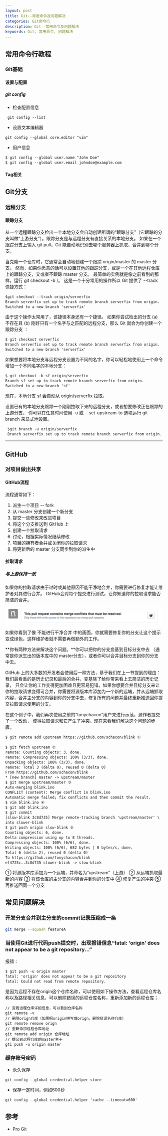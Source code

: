 ```yaml
---
layout: post
title: Git--常用命令及问题解决
categories: Git命令行
description: Git--常用命令及问题解决
keywords: Git, 常用命令, 问题解决
---
```


## 常用命令行教程

### Git基础

#### 设置与配置

##### git config

- 检查配置信息

```shell
 git config --list
```

- 设置文本编辑器

```shell
git config --global core.editor "vim"
```

- 用户信息

```shell
$ git config --global user.name "John Doe"
$ git config --global user.email johndoe@example.com
```



#### Tag相关



## Git分支

### 远程分支

#### 跟踪分支

从一个远程跟踪分支检出一个本地分支会自动创建所谓的“跟踪分支”（它跟踪的分支叫做“上游分支”）。跟踪分支是与远程分支有直接关系的本地分支。 如果在一个跟踪分支上输入 git pull，Git 能自动地识别去哪个服务器上抓取、合并到哪个分支。  

当克隆一个仓库时，它通常会自动地创建一个跟踪 origin/master 的 master 分支。 然而，如果你愿意的话可以设置其他的跟踪分支，或是一个在其他远程仓库上的跟踪分支，又或者不跟踪 master 分支。 最简单的实例就是像之前看到的那样，运行 git checkout -b <branch> <remote>/<branch>。 这是一个十分常用的操作所以 Git 提供了 --track 快捷方式：  

```shell
$git checkout --track origin/serverfix
Branch serverfix set up to track remote branch serverfix from origin.
Switched to a new branch 'serverfix'
```

由于这个操作太常用了，该捷径本身还有一个捷径。 如果你尝试检出的分支 (a) 不存在且 (b) 刚好只有一个名字与之匹配的远程分支，那么 Git 就会为你创建一个跟踪分支  ：

```shell
$ git checkout serverfix
Branch serverfix set up to track remote branch serverfix from origin.
Switched to a new branch 'serverfix'
```

如果想要将本地分支与远程分支设置为不同的名字，你可以轻松地使用上一个命令增加一个不同名字的本地分支：  

```shell
$ git checkout -b sf origin/serverfix
Branch sf set up to track remote branch serverfix from origin.
Switched to a new branch 'sf'
```

现在，本地分支 sf 会自动从 origin/serverfix 拉取。  

设置已有的本地分支跟踪一个刚刚拉取下来的远程分支，或者想要修改正在跟踪的上游分支， 你可以在任意时间使用 -u 或 --set-upstream-to 选项运行 git branch 来显式地设置。  

```shell
 $git branch -u origin/serverfix
 Branch serverfix set up to track remote branch serverfix from origin.
```



-----

## GitHub

### 对项目做出共享

#### GitHub流程

流程通常如下：
1. 派生一个项目 -- fork
2. 从 master 分支创建一个新分支
3. 提交一些修改来改进项目
4. 将这个分支推送到 GitHub 上
5. 创建一个拉取请求
6. 讨论，根据实际情况继续修改
7. 项目的拥有者合并或关闭你的拉取请求
8. 将更新后的 master 分支同步到你的派生中

#### 拉取请求

##### 与上游保持一致

如果你的拉取请求由于过时或其他原因不能干净地合并，你需要进行修复才能让维护者对其进行合并。 GitHub会对每个提交进行测试，让你知道你的拉取请求能否简洁的合并。  

![git_0001](/images/posts/git/git_0001.png)

如果你看到了像 不能进行干净合并 中的画面，你就需要修复你的分支让这个提示变成绿色，这样维护者就不需要再做额外的工作。  

**你有两种方法来解决这个问题。**你可以把你的分支变基到目标分支中去 （通常是你派生出的版本库中的 master分支），或者你可以合并目标分支到你的分支中去。  

GitHub 上的大多数的开发者会使用后一种方法，基于我们在上一节提到的理由：
我们最看重的是历史记录和最后的合并，变基除了给你带来看上去简洁的历史记录， 只会让你的工作变得更加困难且更容易犯错。如果你想要合并目标分支来让你的拉取请求变得可合并，你需要将源版本库添加为一个新的远端，并从远端抓取内容，合并主分支的内容到你的分支中去，修复所有的问题并最终重新推送回你提交拉取请求使用的分支。  

在这个例子中，我们再次使用之前的“tonychacon”用户来进行示范，源作者提交了一个改动， 使得拉取请求和它产生了冲突。现在来看我们解决这个问题的步骤。  

```shell
$ git remote add upstream https://github.com/schacon/blink ①

$ git fetch upstream ②
remote: Counting objects: 3, done.
remote: Compressing objects: 100% (3/3), done.
Unpacking objects: 100% (3/3), done.
remote: Total 3 (delta 0), reused 0 (delta 0)
From https://github.com/schacon/blink
* [new branch] master -> upstream/master
$ git merge upstream/master ③
Auto-merging blink.ino
CONFLICT (content): Merge conflict in blink.ino
Automatic merge failed; fix conflicts and then commit the result.
$ vim blink.ino ④
$ git add blink.ino
$ git commit
[slow-blink 3c8d735] Merge remote-tracking branch 'upstream/master' \
into slower-blink
$ git push origin slow-blink ⑤
Counting objects: 6, done.
Delta compression using up to 8 threads.
Compressing objects: 100% (6/6), done.
Writing objects: 100% (6/6), 682 bytes | 0 bytes/s, done.
Total 6 (delta 2), reused 0 (delta 0)
To https://github.com/tonychacon/blink
ef4725c..3c8d735 slower-blink -> slow-blink
```

① 将源版本库添加为一个远端，并命名为“upstream”（上游）
② 从远端抓取最新的内容
③ 将该仓库的主分支的内容合并到你的分支中
④ 修复产生的冲突
⑤ 再推送回同一个分支  



## 常见问题解决
### 开发分支合并到主分支的commit记录压缩成一条

```bash
git merge --squash featureA
```

### 当使用Git进行代码push提交时，出现报错信息“fatal: 'origin' does not appear to be a git repository...”

报错：

```shell
$ git push -u origin master
fatal: 'origin' does not appear to be a git repository
fatal: Could not read from remote repository.
```

是因为远程不存在origin这个仓库名称，可以使用如下操作方法，查看远程仓库名称以及路径相关信息，可以删除错误的远程仓库名称，重新添加新的远程仓库；

```shell
// 查看远程仓库详细信息，可以看到仓库名称
git remote -v                     
// 删除orign仓库（如果把origin拼写成orign，删除错误名称仓库）
git remote remove orign       
// 重新添加远程仓库地址
git remote add origin 仓库地址 
// 提交到远程仓库的master主干
gti push -u origin master
```

### 缓存账号密码

- 永久保存

```shell
git config --global credential.helper store 
```

- 保存一定时间，例如600秒

```shell
git config --global credential.helper 'cache --timeout=600'
```



## 参考

- Pro Git
